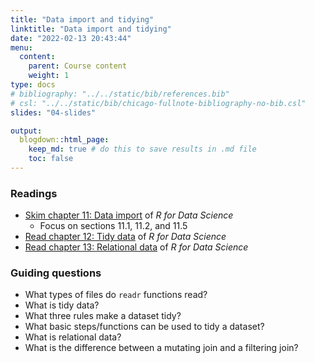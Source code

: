 ```yaml
---
title: "Data import and tidying"
linktitle: "Data import and tidying"
date: "2022-02-13 20:43:44"
menu:
  content:
    parent: Course content
    weight: 1
type: docs
# bibliography: "../../static/bib/references.bib"
# csl: "../../static/bib/chicago-fullnote-bibliography-no-bib.csl"
slides: "04-slides"

output:
  blogdown::html_page:
    keep_md: true # do this to save results in .md file
    toc: false
---
```


### Readings

- <i class="fas fa-book"></i> [Skim chapter 11: Data import](https://r4ds.had.co.nz/data-import.html) of *R for Data Science*
  - Focus on sections 11.1, 11.2, and 11.5
- <i class="fas fa-book"></i> [Read chapter 12: Tidy data](https://r4ds.had.co.nz/tidy-data.html) of *R for Data Science*
- <i class="fas fa-book"></i> [Read chapter 13: Relational data](https://r4ds.had.co.nz/relational-data.html) of *R for Data Science*



<!-- #### Optional readings -->



### Guiding questions

- What types of files do `readr` functions read?
- What is tidy data?
- What three rules make a dataset tidy?
- What basic steps/functions can be used to tidy a dataset?
- What is relational data?
- What is the difference between a mutating join and a filtering join?


<!-- ### Slides -->

<!-- The slides for today's lesson are available online as an HTML file. Use the buttons below to open the slides either as an interactive website or as a static PDF (for printing or storing for later). -->

<!-- {{< blogdown/slide-buttons >}} -->

<!-- **Fun fact**: If you type <kbd>?</kbd> (or <kbd>shift</kbd> + <kbd>/</kbd>) while going through the slides, you can see a list of special slide-specific commands. -->
